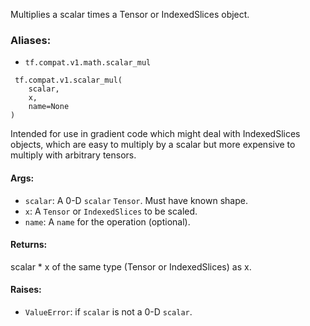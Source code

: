 
Multiplies a scalar times a Tensor or IndexedSlices object.
### Aliases:
- `tf.compat.v1.math.scalar_mul`

```
 tf.compat.v1.scalar_mul(
    scalar,
    x,
    name=None
)
```

Intended for use in gradient code which might deal with IndexedSlices objects, which are easy to multiply by a scalar but more expensive to multiply with arbitrary tensors.
#### Args:
- `scalar`: A 0-D `scalar` `Tensor`. Must have known shape.
- `x`: A `Tensor` or `IndexedSlices` to be scaled.
- `name`: A `name` for the operation (optional).
#### Returns:

scalar * x of the same type (Tensor or IndexedSlices) as x.
#### Raises:
- `ValueError`: if `scalar` is not a 0-D `scalar`.
